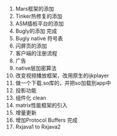 
01. Mars框架的添加
02. Tinker热修复的添加
03. ASM插桩平台的添加
04. Bugly的添加                                  完成
05. Bugly native 符号表
06. 闪屏页的添加
07. 客户端的注册流程
08. 广告
09. native层加密算法
10. 改变视频播放框架，改用原生的ijkplayer
11. 做一个下载.so库的，并把so加载到app中
12. 投影功能
13. 组件化 clean
14. matrix性能框架的引入
15. 增量更新
16. 增加Protocol Buffers                         完成
17. Rxjava1 to Rxjava2 
